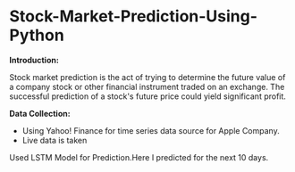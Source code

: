 # Stock-Market-Prediction-Using-Python

**Introduction:**

Stock market prediction is the act of trying to determine the future value of a company stock or other financial instrument traded on an exchange. The successful prediction of a stock's future price could yield significant profit.

**Data Collection:**

- Using Yahoo! Finance for time series data source for Apple Company.
- Live data is taken

Used LSTM Model for Prediction.Here I predicted for the next 10 days.

